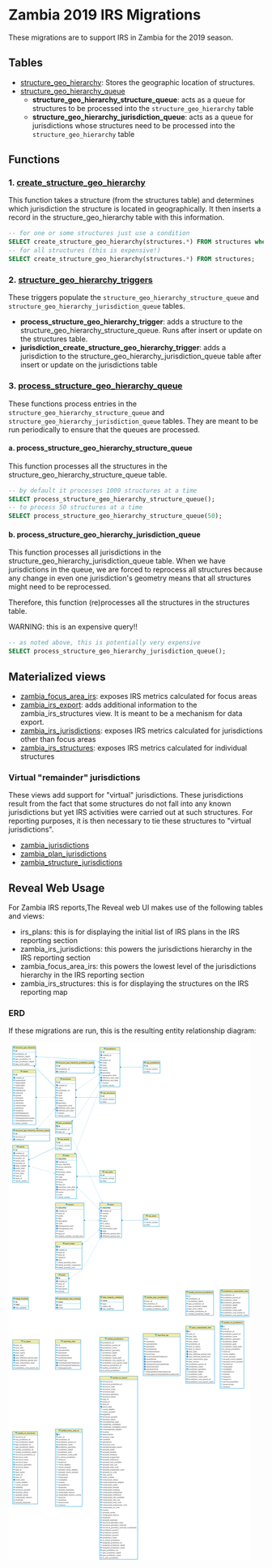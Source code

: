 # Zambia 2019 IRS Migrations

These migrations are to support IRS in Zambia for the 2019 season.

## Tables

- [structure_geo_hierarchy](deploy/structure_geo_hierarchy.psql):  Stores the geographic location of structures.
- [structure_geo_hierarchy_queue](deploy/structure_geo_hierarchy_queue.psql)
  - **structure_geo_hierarchy_structure_queue**: acts as a queue for structures to be processed into the `structure_geo_hierarchy` table
  - **structure_geo_hierarchy_jurisdiction_queue**: acts as a queue for jurisdictions whose structures need to be processed into the `structure_geo_hierarchy` table

## Functions

### 1. [create_structure_geo_hierarchy](deploy/create_structure_geo_hierarchy.psql)

This function takes a structure (from the structures table) and determines which jurisdiction the structure is located in geographically.  It then inserts a record in the structure_geo_hierarchy table with this information.

```sql
-- for one or some structures just use a condition
SELECT create_structure_geo_hierarchy(structures.*) FROM structures where id = '123';
-- for all structures (this is expensive!)
SELECT create_structure_geo_hierarchy(structures.*) FROM structures;
```

### 2. [structure_geo_hierarchy_triggers](deploy/structure_geo_hierarchy_triggers.psql)

These triggers populate the `structure_geo_hierarchy_structure_queue` and `structure_geo_hierarchy_jurisdiction_queue` tables.

- **process_structure_geo_hierarchy_trigger**: adds a structure to the structure_geo_hierarchy_structure_queue.  Runs after insert or update on the structures table.
- **jurisdiction_create_structure_geo_hierarchy_trigger**: adds a jurisdiction to the structure_geo_hierarchy_jurisdiction_queue table after insert or update on the jurisdictions table

### 3. [process_structure_geo_hierarchy_queue](deploy/process_structure_geo_hierarchy_queue.psql)

These functions process entries in the `structure_geo_hierarchy_structure_queue` and `structure_geo_hierarchy_jurisdiction_queue` tables.  They are meant to be run periodically to ensure that the queues are processed.

#### a. process_structure_geo_hierarchy_structure_queue

This function processes all the structures in the structure_geo_hierarchy_structure_queue table.

```sql
-- by default it processes 1000 structures at a time
SELECT process_structure_geo_hierarchy_structure_queue();
-- to process 50 structures at a time
SELECT process_structure_geo_hierarchy_structure_queue(50);
```

#### b. process_structure_geo_hierarchy_jurisdiction_queue

This function processes all jurisdictions in the structure_geo_hierarchy_jurisdiction_queue table.  When we have jurisdictions in the queue, we are forced to reprocess all structures because any change in even one jurisdiction's geometry means that all structures might need to be reprocessed.

Therefore, this function (re)processes all the structures in the structures table.

WARNING: this is an expensive query!!

```sql
-- as noted above, this is potentially very expensive
SELECT process_structure_geo_hierarchy_jurisdiction_queue();
```

## Materialized views

- [zambia_focus_area_irs](deploy/zambia_focus_area_irs.psql): exposes IRS metrics calculated for focus areas
- [zambia_irs_export](deploy/zambia_irs_export.psql): adds additional information to the zambia_irs_structures view.  It is meant to be a mechanism for data export.
- [zambia_irs_jurisdictions](deploy/zambia_irs_jurisdictions.psql):  exposes IRS metrics calculated for jurisdictions other than focus areas
- [zambia_irs_structures](deploy/zambia_irs_structures.psql): exposes IRS metrics calculated for individual structures

### Virtual "remainder" jurisdictions

These views add support for "virtual" jurisdictions.  These jurisdictions result from the fact that some structures do not fall into any known jurisdictions but yet IRS activities were carried out at such structures.  For reporting purposes, it is then necessary to tie these structures to "virtual jurisdictions".

- [zambia_jurisdictions](deploy/zambia_jurisdictions.psql)
- [zambia_plan_jurisdictions](deploy/zambia_plan_jurisdictions.psql)
- [zambia_structure_jurisdictions](deploy/zambia_structure_jurisdictions.psql)

## Reveal Web Usage

For Zambia IRS reports,The Reveal web UI makes use of the following tables and views:

- irs_plans: this is for displaying the initial list of IRS plans in the IRS reporting section
- zambia_irs_jurisdictions: this powers the jurisdictions hierarchy in the IRS reporting section
- zambia_focus_area_irs: this powers the lowest level of the jurisdictions hierarchy in the IRS reporting section
- zambia_irs_structures: this is for displaying the structures on the IRS reporting map

### ERD

If these migrations are run, this is the resulting entity relationship diagram:

![Thailand Focus Investigation](zambia-2019-irs-erd.png)
